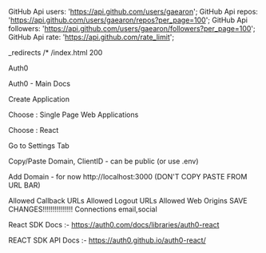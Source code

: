 GitHub Api users: 'https://api.github.com/users/gaearon';
GitHub Api repos: 'https://api.github.com/users/gaearon/repos?per_page=100';
GitHub Api followers: 'https://api.github.com/users/gaearon/followers?per_page=100';
GitHub Api rate: 'https://api.github.com/rate_limit';

_redirects
/*    /index.html   200

Auth0

Auth0 - Main Docs

Create Application

Choose : Single Page Web Applications

Choose : React

Go to Settings Tab

Copy/Paste Domain, ClientID - can be public (or use .env)

Add Domain - for now http://localhost:3000 (DON'T COPY PASTE FROM URL BAR)

Allowed Callback URLs
Allowed Logout URLs
Allowed Web Origins
SAVE CHANGES!!!!!!!!!!!!!!!
Connections email,social

React SDK Docs :- https://auth0.com/docs/libraries/auth0-react

REACT SDK API Docs :- https://auth0.github.io/auth0-react/